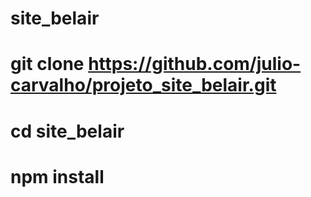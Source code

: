 # site_belair

# git clone https://github.com/julio-carvalho/projeto_site_belair.git

# cd site_belair

# npm install